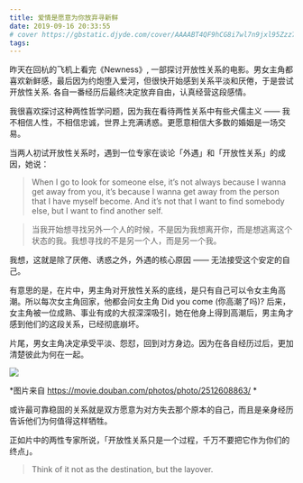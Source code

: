 ```yaml
---
title: 爱情是愿意为你放弃寻新鲜
date: 2019-09-16 20:33:55
# cover https://gbstatic.djyde.com/cover/AAAABT4QF9hCG8i7wl7n9jxl95Zzz76F74AC0qRHECq5tVPy9EnjydEPgXZh6P5t8hppG5wd5_T51MjzuIhqVm4_eyCRVxdGNRw3bw.jpg?x-oss-process=style/cover
tags:
---
```


昨天在回杭的飞机上看完《Newness》, 一部探讨开放性关系的电影。男女主角都喜欢新鲜感，最后因为约炮堕入爱河，但很快开始感到关系平淡和厌倦，于是尝试开放性关系. 各自一番经历后最终决定放弃自由，认真经营这段感情。

我很喜欢探讨这种两性哲学问题，因为我在看待两性关系中有些犬儒主义 —— 我不相信人性，不相信忠诚，世界上充满诱惑。更愿意相信大多数的婚姻是一场交易。

当两人初试开放性关系时，遇到一位专家在谈论「外遇」和「开放性关系」的成因，她说：

> When I go to look for someone else, it’s not always because I wanna get away from you, it’s because I wanna get away from the person that I have myself become. And it’s not that I want to find somebody else, but I want to find another self.

> 当我开始想寻找另外一个人的时候，不是因为我想离开你，而是想逃离这个状态的我。我想寻找的不是另一个人，而是另一个我。

我想，这就是除了厌倦、诱惑之外，外遇的核心原因 —— 无法接受这个安定的自己。

有意思的是，在片中，男主角对开放性关系的底线，是只有自己可以令女主角高潮。所以每次女主角回家，他都会问女主角 Did you come (你高潮了吗)? 后来，女主角被一位成熟、事业有成的大叔深深吸引，她在他身上得到高潮后，男主角才感到他们的这段关系，已经彻底崩坏。

片尾，男女主角决定承受平淡、怨怼，回到对方身边。因为在各自经历过后，更加清楚彼此为何在一起。

![](//gbstatic.djyde.com/blog/p2512608863.jpg?x-oss-process=style/80)

*图片来自 https://movie.douban.com/photos/photo/2512608863/ *

或许最可靠稳固的关系就是双方愿意为对方失去那个原本的自己，而且是亲身经历告诉他们为何值得这样牺牲。

正如片中的两性专家所说，「开放性关系只是一个过程，千万不要把它作为你们的终点」。

> Think of it not as the destination, but the layover.